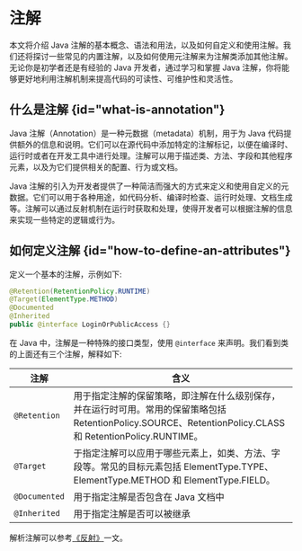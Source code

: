 # 注解

本文将介绍 Java 注解的基本概念、语法和用法，以及如何自定义和使用注解。我们还将探讨一些常见的内置注解，以及如何使用元注解来为注解类添加其他注解。无论你是初学者还是有经验的
Java 开发者，通过学习和掌握 Java 注解，你将能够更好地利用注解机制来提高代码的可读性、可维护性和灵活性。

## 什么是注解 {id="what-is-annotation"}

Java 注解（Annotation）是一种元数据（metadata）机制，用于为 Java
代码提供额外的信息和说明。它们可以在源代码中添加特定的注解标记，以便在编译时、运行时或者在开发工具中进行处理。注解可以用于描述类、方法、字段和其他程序元素，以及为它们提供相关的配置、行为或文档。

Java
注解的引入为开发者提供了一种简洁而强大的方式来定义和使用自定义的元数据。它们可以用于各种用途，如代码分析、编译时检查、运行时处理、文档生成等。注解可以通过反射机制在运行时获取和处理，使得开发者可以根据注解的信息来实现一些特定的逻辑或行为。

## 如何定义注解 {id="how-to-define-an-attributes"}

定义一个基本的注解，示例如下:

```Java
@Retention(RetentionPolicy.RUNTIME)
@Target(ElementType.METHOD)
@Documented
@Inherited
public @interface LoginOrPublicAccess {}
```

在 Java 中，注解是一种特殊的接口类型，使用 `@interface` 来声明。我们看到类的上面还有三个注解，解释如下:

| 注解            | 含义                                                                                                               |
|---------------|------------------------------------------------------------------------------------------------------------------|
| `@Retention`  | 用于指定注解的保留策略，即注解在什么级别保存，并在运行时可用。常用的保留策略包括 RetentionPolicy.SOURCE、RetentionPolicy.CLASS 和 RetentionPolicy.RUNTIME。 |
| `@Target`     | 于指定注解可以应用于哪些元素上，如类、方法、字段等。常见的目标元素包括 ElementType.TYPE、ElementType.METHOD 和 ElementType.FIELD。                     |
| `@Documented` | 用于指定注解是否包含在 Java 文档中                                                                                             |
| `@Inherited`  | 用于指定注解是否可以被继承                                                                                                    |

解析注解可以参考[《反射》](https://java.doc.hacking.icu/reflects.html)一文。
